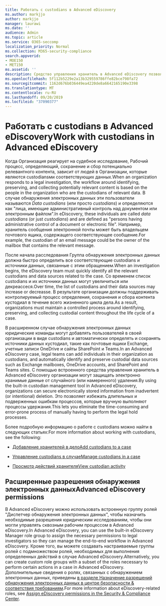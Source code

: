 ```yaml
---
title: Работать с custodians в Advanced eDiscovery
ms.author: markjjo
author: markjjo
manager: laurawi
ms.date: ''
audience: Admin
ms.topic: article
ms.service: O365-seccomp
localization_priority: Normal
ms.collection: M365-security-compliance
search.appverid:
- MOE150
- MET150
ms.assetid: ''
description: Средство управления хранитель в Advanced eDiscovery позволяет управлять рабочим процессом, определяя, сохраняя и собирают данные, связанные с людьми, которые интересны в юридическом случае.
ms.openlocfilehash: 5f112b5229e2a13b329559786ffe82bce798fa72
ms.sourcegitcommit: 1162d676b036449ea4220de8a6642165190e3398
ms.translationtype: MT
ms.contentlocale: ru-RU
ms.lasthandoff: 09/20/2019
ms.locfileid: "37090377"
---
```

# <a name="work-with-custodians-in-advanced-ediscovery"></a><span data-ttu-id="2fefa-103">Работать с custodians в Advanced eDiscovery</span><span class="sxs-lookup"><span data-stu-id="2fefa-103">Work with custodians in Advanced eDiscovery</span></span>

<span data-ttu-id="2fefa-104">Когда Организация реагирует на судебное исследование, Рабочий процесс, определяющий, сохранение и сбор потенциально релевантного контента, зависит от людей в Организации, которые являются custodiansми соответствующих данных.</span><span class="sxs-lookup"><span data-stu-id="2fefa-104">When an organization responds to a legal investigation, the workflow around identifying, preserving, and collecting potentially relevant content is based on the people in the organization who are the custodians of relevant data.</span></span> <span data-ttu-id="2fefa-105">В случае обнаружения электронных данных эти пользователи называются *Data custodians* (или просто *custodians*) и определяются как "лица, имеющие административный контроль над документом или электронным файлом".</span><span class="sxs-lookup"><span data-stu-id="2fefa-105">In eDiscovery, these individuals are called *data custodians* (or just *custodians*) and are defined as "persons having administrative control of a document or electronic file".</span></span> <span data-ttu-id="2fefa-106">Например, хранитель сообщения электронной почты может быть владельцем почтового ящика, содержащего соответствующее сообщение.</span><span class="sxs-lookup"><span data-stu-id="2fefa-106">For example, the custodian of an email message could be the owner of the mailbox that contains the relevant message.</span></span>  

<span data-ttu-id="2fefa-107">После начала расследования Группа обнаружения электронных данных должна быстро определить все соответствующие custodians и источники данных, связанные с этим обращением.</span><span class="sxs-lookup"><span data-stu-id="2fefa-107">When an investigation begins, the eDiscovery team must quickly identify all the relevant custodians and data sources related to the case.</span></span> <span data-ttu-id="2fefa-108">Со временем список custodians и их источники данных могут увеличиться или декреассеся.</span><span class="sxs-lookup"><span data-stu-id="2fefa-108">Over time, the list of custodians and their data sources may increase or decreasse.</span></span> <span data-ttu-id="2fefa-109">В результате организации должны поддерживать контролируемый процесс определения, сохранения и сбора контента кустодиал в течение всего жизненного цикла дела.</span><span class="sxs-lookup"><span data-stu-id="2fefa-109">As a result, organizations must maintain a controlled process around identifying, preserving, and collecting custodial content throughout the life cycle of a case.</span></span>

<span data-ttu-id="2fefa-110">В расширенном случае обнаружения электронных данных юридические команды могут добавлять пользователей в своей организации в виде custodians и автоматически определять и сохранять источники данных кустодиал, такие как почтовые ящики Exchange, учетные записи OneDrive и сайты SharePoint и Teams.</span><span class="sxs-lookup"><span data-stu-id="2fefa-110">In an Advanced eDiscovery case, legal teams can add individuals in their organization as custodians, and automatically identify and preserve custodial data sources such as Exchange mailboxes, OneDrive accounts, and SharePoint and Teams sites.</span></span> <span data-ttu-id="2fefa-111">С помощью встроенного средства управления хранитель в Advanced eDiscovery организации могут защищать электронно хранимые данные от случайного (или намеренного) удаления.</span><span class="sxs-lookup"><span data-stu-id="2fefa-111">By using the built-in custodian management tool in Advanced eDiscovery, organizations can secure electronically stored information from inadvertent (or intentional) deletion.</span></span> <span data-ttu-id="2fefa-112">Это позволяет избежать длительных и подверженных ошибкам процессов, которые вручную выполняют процессы удержания.</span><span class="sxs-lookup"><span data-stu-id="2fefa-112">This lets you eliminate the time-consuming and error-prone process of manually having to perform the legal hold processes.</span></span> 

<span data-ttu-id="2fefa-113">Более подробную информацию о работе с custodians можно найти в следующих статьях:</span><span class="sxs-lookup"><span data-stu-id="2fefa-113">For more information about working with custodians, see the following:</span></span> 

- [<span data-ttu-id="2fefa-114">Добавление хранителей в дело</span><span class="sxs-lookup"><span data-stu-id="2fefa-114">Add custodians to a case</span></span>](add-custodians-to-case.md)

- [<span data-ttu-id="2fefa-115">Управление custodians в случае</span><span class="sxs-lookup"><span data-stu-id="2fefa-115">Manage custodians in a case</span></span>](manage-new-custodians.md)

- [<span data-ttu-id="2fefa-116">Просмотр действий хранителя</span><span class="sxs-lookup"><span data-stu-id="2fefa-116">View custodian activity</span></span>](view-custodian-activity.md)

## <a name="advanced-ediscovery-permissions"></a><span data-ttu-id="2fefa-117">Расширенные разрешения обнаружения электронных данных</span><span class="sxs-lookup"><span data-stu-id="2fefa-117">Advanced eDiscovery permissions</span></span>

<span data-ttu-id="2fefa-118">В Advanced eDiscovery можно использовать встроенную группу ролей "Диспетчер обнаружения электронных данных", чтобы назначить необходимые разрешения юридическим исследованиям, чтобы они могли управлять сквозным рабочим процессом в Advanced eDiscovery.</span><span class="sxs-lookup"><span data-stu-id="2fefa-118">In Advanced eDiscovery, you can use the built-in eDiscovery Manager role group to assign the necessary permissions to legal investigators so they can manage the end-to-end workflow in Advanced eDiscovery.</span></span> <span data-ttu-id="2fefa-119">Кроме того, вы можете создавать настраиваемые группы ролей с подмножеством ролей, необходимых для выполнения определенных действий в случае Advanced eDiscovery.</span><span class="sxs-lookup"><span data-stu-id="2fefa-119">Alternatively, you can create custom role groups with a subset of the roles necessary to perform certain actions in a case in Advanced eDiscovery.</span></span> <span data-ttu-id="2fefa-120">Дополнительные сведения о ролях, связанных с обнаружением электронных данных, приведены [в разделе Назначение разрешений обнаружения электронных данных в центре безопасности & соответствия требованиям](assign-ediscovery-permissions.md).</span><span class="sxs-lookup"><span data-stu-id="2fefa-120">For more information about eDiscovery-related roles, see [Assign eDiscovery permissions in the Security & Compliance Center](assign-ediscovery-permissions.md).</span></span>

